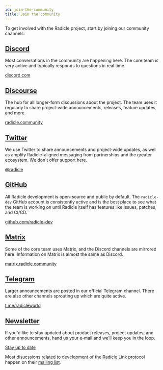```yaml
---
id: join-the-community
title: Join the community
---
```


To get involved with the Radicle project, start by joining our community channels:

## [Discord](https://discord.gg/j2HZCBDUvF)

Most conversations in the community are happening here. The core team is very active and typically responds to questions
in real time.

[discord.com](https://discord.gg/dZK4TxaU2v)

## [Discourse](https://radicle.community/)

The hub for all longer-form discussions about the project. The team uses it regularly to share project-wide
announcements, releases, feature updates, and more.

[radicle.community](https://radicle.community/)

## [Twitter](https://twitter.com/radicle)

We use Twitter to share announcements and project-wide updates, as well as amplify Radicle-aligned messaging from
partnerships and the greater ecosystem. We don't offer support here.

[@radicle](https://twitter.com/radicle)

## [GitHub](https://github.com/radicle-dev)

All Radicle development is open-source and public by default. The `radicle-dev` GitHub account is consistently active
and is the best place to see what the team is working on until Radicle itself has features like issues, patches, and
CI/CD.

[github.com/radicle-dev](https://github.com/radicle-dev)

## [Matrix](https://matrix.radicle.community/)

Some of the core team uses Matrix, and the Discord channels are mirrored here. Information on Matrix is almost the same
as Discord.

[matrix.radicle.community](https://matrix.radicle.community/)

## [Telegram](https://t.me/radicleworld)

Larger announcements are posted in our official Telegram channel. There are also other channels sprouting up which are
quite active.

[t.me/radicleworld](https://t.me/radicleworld)

## [Newsletter](http://eepurl.com/hhHxMX)

If you'd like to stay updated about product releases, project updates, and other announcements, hand us your e-mail and
we'll keep you in the loop.

[Stay up to date](http://eepurl.com/hhHxMX)

Most disucssions related to development of the [Radicle Link](https://github.com/radicle-dev/radicle-link) protocol
happen on their [mailing list](https://lists.sr.ht/~radicle-link/dev).

